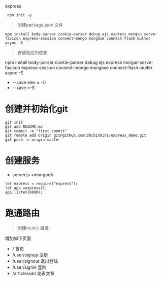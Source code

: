 express 



```
 npm init -y  
```
>创建package.json 文件
```
npm install body-parser cookie-parser debug ejs express morgan serve-favicon express-session connect-mongo mongose connect-flash multer async -S
```
>安装相应的依赖

npm install body-parser cookie-parser debug ejs express morgan serve-favicon express-session connect-mongo mongose connect-flash multer async -S
- --save-dev = -D
- --save =-S

# 创建并初始化git
```
git init
git add README.md
git commit -m "first commit"
git remote add origin git@github.com:zhubinbin1/express_demo.git
git push -u origin master
```
# 创建服务

- server.js +mongodb
```
let express = require("express");
let app =express();
app.listen(8080);
```

# 跑通路由
> 创建routes 目录

增加如下页面
 * / 首页
 * /user/signup 注册
 * /user/signout 退出登陆
 * /user/signin 登陆
 * /article/add 发表文章






